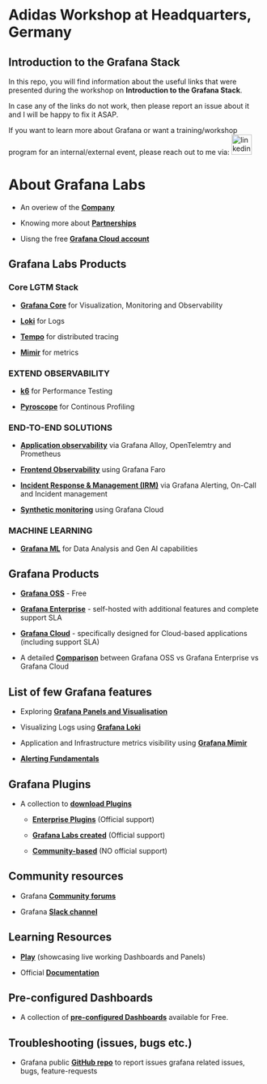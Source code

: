 # Adidas Workshop at Headquarters, Germany

## Introduction to the Grafana Stack

In this repo, you will find information about the useful links that were presented during the workshop on **Introduction to the Grafana Stack**.

In case any of the links do not work, then please report an issue about it and I will be happy to fix it ASAP.

If you want to learn more about Grafana or want a training/workshop program for an internal/external event, please reach out to me via:
  <a href="https://www.linkedin.com/in/syed-usman-ahmad-b1415515/" target="_blank">
    <img src="https://img.shields.io/static/v1?message=LinkedIn&logo=linkedin&label=&color=0077B5&logoColor=white&labelColor=&style=for-the-badge" height="40" alt="linkedin logo"  />
  </a>


# About Grafana Labs

- An overiew of the **[Company](https://grafana.com/about/team/)**

- Knowing more about [**Partnerships**](https://grafana.com/partnerships/)

- Uisng the free **[Grafana Cloud account](https://grafana.com/auth/sign-up/create-user?pg=pricing&plcmt=free&cta=create-free-account)**

## Grafana Labs Products

### Core LGTM Stack

- [**Grafana Core**](https://grafana.com/grafana/) for Visualization, Monitoring and Observability

- [**Loki**](https://grafana.com/products/cloud/logs/) for Logs 

- [**Tempo**](https://grafana.com/products/cloud/traces/) for distributed tracing 

- [**Mimir**](https://grafana.com/products/cloud/metrics/) for metrics 

### EXTEND OBSERVABILITY

- [**k6**](https://grafana.com/products/cloud/k6/) for Performance Testing

- [**Pyroscope**](https://grafana.com/products/cloud/profiles-for-continuous-profiling/) for Continous Profiling
  
### END-TO-END SOLUTIONS

- [**Application observability**](https://grafana.com/products/cloud/application-observability/) via Grafana Alloy, OpenTelemtry and Prometheus

- [**Frontend Observability**](https://grafana.com/docs/grafana-cloud/monitor-applications/frontend-observability/?pg=frontend-observability&plcmt=hero-btn-2) using Grafana Faro

- [**Incident Response & Management (IRM)**](https://grafana.com/products/cloud/irm/) via Grafana Alerting, On-Call and Incident management

- [**Synthetic monitoring**](https://grafana.com/products/cloud/synthetic-monitoring/) using Grafana Cloud

### MACHINE LEARNING

- [**Grafana ML**](https://grafana.com/docs/grafana-cloud/alerting-and-irm/machine-learning/) for Data Analysis and Gen AI capabilities

## Grafana Products

- [**Grafana OSS**](https://grafana.com/oss/) - Free
- [**Grafana Enterprise**](https://grafana.com/products/enterprise/) - self-hosted with additional features and complete support SLA
- [**Grafana Cloud**](https://grafana.com/products/cloud/) - specifically designed for Cloud-based applications (including support SLA)

- A detailed [**Comparison**](https://grafana.com/grafana/deployment-options/) between Grafana OSS vs Grafana Enterprise vs Grafana Cloud

## List of few Grafana features

- Exploring **[Grafana Panels and Visualisation](https://grafana.com/docs/grafana/latest/panels-visualizations/)**

- Visualizing Logs using [**Grafana Loki**](https://grafana.com/oss/loki/)

- Application and Infrastructure metrics visibility using [**Grafana Mimir**](https://grafana.com/oss/mimir/)

- [**Alerting Fundamentals**](https://grafana.com/docs/grafana/latest/alerting/fundamentals/)

## Grafana Plugins

- A collection to [**download Plugins**](https://grafana.com/grafana/plugins/)
  
  - [**Enterprise Plugins**](https://grafana.com/grafana/plugins/all-plugins/?enterprise=1) (Official support)
  
  - [**Grafana Labs created**](https://grafana.com/grafana/plugins/all-plugins/?signature=grafana) (Official support)
  
  - [**Community-based**](https://grafana.com/grafana/plugins/all-plugins/?signature=community) (NO official support)

## Community resources

- Grafana **[Community forums](https://community.grafana.com/)**

- Grafana **[Slack channel]( https://slack.grafana.com/)**

## Learning Resources

- [**Play**](https://play.grafana.org/) (showcasing live working Dashboards and Panels)

- Official [**Documentation**](https://grafana.com/docs/)

## Pre-configured Dashboards

- A collection of [**pre-configured Dashboards**](https://grafana.com/grafana/dashboards/) available for Free.

## Troubleshooting (issues, bugs etc.)

- Grafana public **[GitHub repo](https://github.com/grafana/grafana/)** to report issues grafana related issues, bugs, feature-requests


